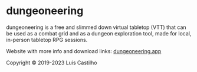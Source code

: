 # dungeoneering
dungeoneering is a free and slimmed down virtual tabletop (VTT) that can be used as a combat grid and as a dungeon exploration tool, made for local, in-person tabletop RPG sessions.

Website with more info and download links: [dungeoneering.app](https://dungeoneering.app/)

Copyright © 2019-2023 Luis Castilho
